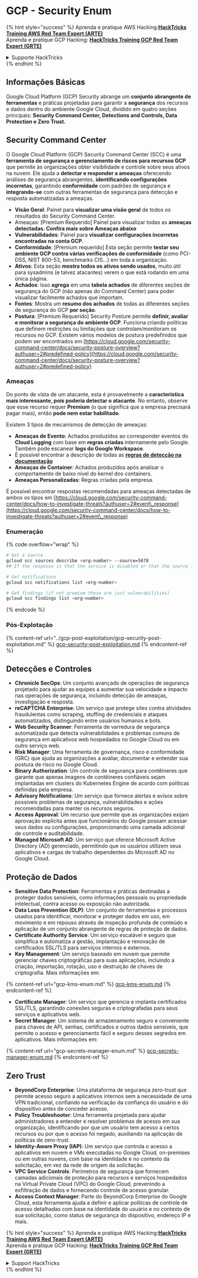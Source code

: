 # GCP - Security Enum

{% hint style="success" %}
Aprenda e pratique AWS Hacking:<img src="/.gitbook/assets/image.png" alt="" data-size="line">[**HackTricks Training AWS Red Team Expert (ARTE)**](https://training.hacktricks.xyz/courses/arte)<img src="/.gitbook/assets/image.png" alt="" data-size="line">\
Aprenda e pratique GCP Hacking: <img src="/.gitbook/assets/image (2).png" alt="" data-size="line">[**HackTricks Training GCP Red Team Expert (GRTE)**<img src="/.gitbook/assets/image (2).png" alt="" data-size="line">](https://training.hacktricks.xyz/courses/grte)

<details>

<summary>Supporte HackTricks</summary>

* Confira os [**planos de assinatura**](https://github.com/sponsors/carlospolop)!
* **Junte-se ao** 💬 [**grupo no Discord**](https://discord.gg/hRep4RUj7f) ou ao [**grupo no telegram**](https://t.me/peass) ou **siga-nos** no **Twitter** 🐦 [**@hacktricks\_live**](https://twitter.com/hacktricks\_live)**.**
* **Compartilhe truques de hacking enviando PRs para os repositórios do** [**HackTricks**](https://github.com/carlospolop/hacktricks) e [**HackTricks Cloud**](https://github.com/carlospolop/hacktricks-cloud).

</details>
{% endhint %}

## Informações Básicas

Google Cloud Platform (GCP) Security abrange um **conjunto abrangente de ferramentas** e práticas projetadas para garantir a **segurança** dos recursos e dados dentro do ambiente Google Cloud, dividido em quatro seções principais: **Security Command Center, Detections and Controls, Data Protection e Zero Trust.**

## **Security Command Center**

O Google Cloud Platform (GCP) Security Command Center (SCC) é uma **ferramenta de segurança e gerenciamento de riscos para recursos GCP** que permite às organizações obter visibilidade e controle sobre seus ativos na nuvem. Ele ajuda a **detectar e responder a ameaças** oferecendo análises de segurança abrangentes, **identificando configurações incorretas**, garantindo **conformidade** com padrões de segurança e **integrando-se** com outras ferramentas de segurança para detecção e resposta automatizadas a ameaças.

* **Visão Geral**: Painel para **visualizar uma visão geral** de todos os resultados do Security Command Center.
* Ameaças: \[Premium Requerido] Painel para visualizar todas as **ameaças detectadas. Confira mais sobre Ameaças abaixo**
* **Vulnerabilidades**: Painel para **visualizar configurações incorretas encontradas na conta GCP**.
* **Conformidade**: \[Premium requerido] Esta seção permite **testar seu ambiente GCP contra várias verificações de conformidade** (como PCI-DSS, NIST 800-53, benchmarks CIS...) em toda a organização.
* **Ativos**: Esta seção **mostra todos os ativos sendo usados**, muito útil para sysadmins (e talvez atacantes) verem o que está rodando em uma única página.
* **Achados**: Isso **agrega** em uma **tabela achados** de diferentes seções de segurança do GCP (não apenas do Command Center) para poder visualizar facilmente achados que importam.
* **Fontes**: Mostra um **resumo dos achados** de todas as diferentes seções de segurança do GCP **por seção**.
* **Postura**: \[Premium Requerido] Security Posture permite **definir, avaliar e monitorar a segurança do ambiente GCP**. Funciona criando políticas que definem restrições ou limitações que controlam/monitoram os recursos no GCP. Existem vários modelos de postura predefinidos que podem ser encontrados em [https://cloud.google.com/security-command-center/docs/security-posture-overview?authuser=2#predefined-policy](https://cloud.google.com/security-command-center/docs/security-posture-overview?authuser=2#predefined-policy)

### **Ameaças**

Do ponto de vista de um atacante, esta é provavelmente a **característica mais interessante, pois poderia detectar o atacante**. No entanto, observe que esse recurso requer **Premium** (o que significa que a empresa precisará pagar mais), então **pode nem estar habilitado**.&#x20;

Existem 3 tipos de mecanismos de detecção de ameaças:

* **Ameaças de Evento**: Achados produzidos ao corresponder eventos do **Cloud Logging** com base em **regras criadas** internamente pelo Google. Também pode escanear **logs do Google Workspace**.
* É possível encontrar a descrição de todas as [**regras de detecção na documentação**](https://cloud.google.com/security-command-center/docs/concepts-event-threat-detection-overview?authuser=2#how\_works)
* **Ameaças de Container**: Achados produzidos após analisar o comportamento de baixo nível do kernel dos containers.
* **Ameaças Personalizadas**: Regras criadas pela empresa.

É possível encontrar respostas recomendadas para ameaças detectadas de ambos os tipos em [https://cloud.google.com/security-command-center/docs/how-to-investigate-threats?authuser=2#event\_response](https://cloud.google.com/security-command-center/docs/how-to-investigate-threats?authuser=2#event\_response)

### Enumeração

{% code overflow="wrap" %}
```bash
# Get a source
gcloud scc sources describe <org-number> --source=5678
## If the response is that the service is disabled or that the source is not found, then, it isn't enabled

# Get notifications
gcloud scc notifications list <org-number>

# Get findings (if not premium these are just vulnerabilities)
gcloud scc findings list <org-number>
```
{% endcode %}

### Pós-Explotação

{% content-ref url="../gcp-post-exploitation/gcp-security-post-exploitation.md" %}
[gcp-security-post-exploitation.md](../gcp-post-exploitation/gcp-security-post-exploitation.md)
{% endcontent-ref %}

## Detecções e Controles

* **Chronicle SecOps**: Um conjunto avançado de operações de segurança projetado para ajudar as equipes a aumentar sua velocidade e impacto nas operações de segurança, incluindo detecção de ameaças, investigação e resposta.
* **reCAPTCHA Enterprise**: Um serviço que protege sites contra atividades fraudulentas como scraping, stuffing de credenciais e ataques automatizados, distinguindo entre usuários humanos e bots.
* **Web Security Scanner**: Ferramenta de varredura de segurança automatizada que detecta vulnerabilidades e problemas comuns de segurança em aplicativos web hospedados no Google Cloud ou em outro serviço web.
* **Risk Manager**: Uma ferramenta de governança, risco e conformidade (GRC) que ajuda as organizações a avaliar, documentar e entender sua postura de risco no Google Cloud.
* **Binary Authorization**: Um controle de segurança para contêineres que garante que apenas imagens de contêineres confiáveis sejam implantadas em clusters do Kubernetes Engine de acordo com políticas definidas pela empresa.
* **Advisory Notifications**: Um serviço que fornece alertas e avisos sobre possíveis problemas de segurança, vulnerabilidades e ações recomendadas para manter os recursos seguros.
* **Access Approval**: Um recurso que permite que as organizações exijam aprovação explícita antes que funcionários do Google possam acessar seus dados ou configurações, proporcionando uma camada adicional de controle e auditabilidade.
* **Managed Microsoft AD**: Um serviço que oferece Microsoft Active Directory (AD) gerenciado, permitindo que os usuários utilizem seus aplicativos e cargas de trabalho dependentes do Microsoft AD no Google Cloud.

## Proteção de Dados

* **Sensitive Data Protection**: Ferramentas e práticas destinadas a proteger dados sensíveis, como informações pessoais ou propriedade intelectual, contra acesso ou exposição não autorizada.
* **Data Loss Prevention (DLP)**: Um conjunto de ferramentas e processos usados para identificar, monitorar e proteger dados em uso, em movimento e em repouso através de inspeção profunda de conteúdo e aplicação de um conjunto abrangente de regras de proteção de dados.
* **Certificate Authority Service**: Um serviço escalável e seguro que simplifica e automatiza a gestão, implantação e renovação de certificados SSL/TLS para serviços internos e externos.
* **Key Management**: Um serviço baseado em nuvem que permite gerenciar chaves criptográficas para suas aplicações, incluindo a criação, importação, rotação, uso e destruição de chaves de criptografia. Mais informações em:

{% content-ref url="gcp-kms-enum.md" %}
[gcp-kms-enum.md](gcp-kms-enum.md)
{% endcontent-ref %}

* **Certificate Manager**: Um serviço que gerencia e implanta certificados SSL/TLS, garantindo conexões seguras e criptografadas para seus serviços e aplicativos web.
* **Secret Manager**: Um sistema de armazenamento seguro e conveniente para chaves de API, senhas, certificados e outros dados sensíveis, que permite o acesso e gerenciamento fácil e seguro desses segredos em aplicativos. Mais informações em:

{% content-ref url="gcp-secrets-manager-enum.md" %}
[gcp-secrets-manager-enum.md](gcp-secrets-manager-enum.md)
{% endcontent-ref %}

## Zero Trust

* **BeyondCorp Enterprise**: Uma plataforma de segurança zero-trust que permite acesso seguro a aplicativos internos sem a necessidade de uma VPN tradicional, confiando na verificação da confiança do usuário e do dispositivo antes de conceder acesso.
* **Policy Troubleshooter**: Uma ferramenta projetada para ajudar administradores a entender e resolver problemas de acesso em sua organização, identificando por que um usuário tem acesso a certos recursos ou por que o acesso foi negado, auxiliando na aplicação de políticas de zero-trust.
* **Identity-Aware Proxy (IAP)**: Um serviço que controla o acesso a aplicativos em nuvem e VMs executadas no Google Cloud, on-premises ou em outras nuvens, com base na identidade e no contexto da solicitação, em vez da rede de origem da solicitação.
* **VPC Service Controls**: Perímetros de segurança que fornecem camadas adicionais de proteção para recursos e serviços hospedados na Virtual Private Cloud (VPC) do Google Cloud, prevenindo a exfiltração de dados e fornecendo controle de acesso granular.
* **Access Context Manager**: Parte do BeyondCorp Enterprise do Google Cloud, esta ferramenta ajuda a definir e aplicar políticas de controle de acesso detalhadas com base na identidade do usuário e no contexto de sua solicitação, como status de segurança do dispositivo, endereço IP e mais.

{% hint style="success" %}
Aprenda e pratique AWS Hacking:<img src="/.gitbook/assets/image.png" alt="" data-size="line">[**HackTricks Training AWS Red Team Expert (ARTE)**](https://training.hacktricks.xyz/courses/arte)<img src="/.gitbook/assets/image.png" alt="" data-size="line">\
Aprenda e pratique GCP Hacking: <img src="/.gitbook/assets/image (2).png" alt="" data-size="line">[**HackTricks Training GCP Red Team Expert (GRTE)**<img src="/.gitbook/assets/image (2).png" alt="" data-size="line">](https://training.hacktricks.xyz/courses/grte)

<details>

<summary>Support HackTricks</summary>

* Confira os [**planos de assinatura**](https://github.com/sponsors/carlospolop)!
* **Junte-se ao** 💬 [**grupo no Discord**](https://discord.gg/hRep4RUj7f) ou ao [**grupo no Telegram**](https://t.me/peass) ou **siga-nos** no **Twitter** 🐦 [**@hacktricks\_live**](https://twitter.com/hacktricks\_live)**.**
* **Compartilhe truques de hacking enviando PRs para os repositórios** [**HackTricks**](https://github.com/carlospolop/hacktricks) e [**HackTricks Cloud**](https://github.com/carlospolop/hacktricks-cloud).

</details>
{% endhint %}
